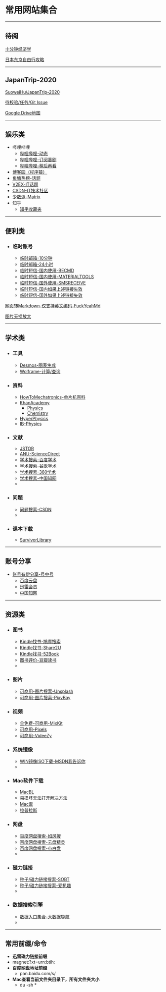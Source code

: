 # 常用网站集合

---

## 待阅

[十分钟经济学](https://space.bilibili.com/1950746/channel/detail?cid=1766)

[日本东京自由行攻略](http://www.dongjinggonglue.com/lvyou/gonglue/3313.html)



---

## JapanTrip-2020 

[SuoweiHu/JapanTrip-2020](https://github.com/SuoweiHu/JapanTrip-2020)

[待校验/任务/Git Issue](https://github.com/SuoweiHu/JapanTrip-2020/issues)

[Google Drive地图](https://www.google.com/maps/d/u/0/edit?mid=1dLZIDPDTCEggfbseCkc7ACiNJ22XU7Aw&ll=35.63010033886083%2C139.69189161309328&z=12)

---

## 娱乐类

- 哔哩哔哩
    - [哔哩哔哩-动态](https://t.bilibili.com/)
    - [哔哩哔哩-订阅番剧](https://space.bilibili.com/6695871/bangumi)
    - [哔哩哔哩-稍后再看](https://www.bilibili.com/watchlater/#/list)
- [博客园（程序猿）](https://www.cnblogs.com/)
- [鱼塘热榜-话题](https://mo.fish/main/home/hot)
- [V2EX-IT话题](https://www.v2ex.com/?tab=tech)
- [CSDN-IT技术社区](https://www.csdn.net/)
- [少数派-Matrix](https://go.sspai.com/matrix)
- 知乎
    - [知乎收藏夹](https://www.zhihu.com/people/suowei.h/collections)

---

## 便利类

- ### 临时账号

    - [临时邮箱-10分钟](http://mail.bccto.me/)
    - [临时邮箱-24小时](http://24mail.chacuo.net/enus)
    - [临时短信-国内使用-BECMD](https://www.becmd.com/)
    - [临时短信-国内使用-MATERIALTOOLS](https://www.materialtools.com/)
    - [临时短信-国外使用-SMSRECEIVE](https://smsreceivefree.com/)
    - [临时短信-国内如果上述链接失效](http://www.360doc.com/content/19/0108/12/51975160_807440477.shtml)
    - [临时短信-国外如果上述链接失效](http://www.360doc.com/content/19/0108/12/51975160_807440477.shtml)

[网页转Markdown-仅支持英文编码-FuckYeahMd](http://www.52book.me/)

[图片无损放大](https://bigjpg.com/zh)

---

## 学术类

- ### 工具

    - [Desmos-图表生成](https://www.desmos.com/calculator)
    - [Wolframe-计算/查询](https://www.wolframalpha.com/)

- ### 资料

    - [HowToMechatronics-单片机百科](https://howtomechatronics.com/)
    - [KhanAcademy](https://www.khanacademy.org/)
        - [Physics](https://www.khanacademy.org/science/physics)
        - [Chemistry](https://www.khanacademy.org/science/chemistry)
    - [HyperPhysics](http://hyperphysics.phy-astr.gsu.edu/hbase/hph.html)
    - [IB-Physics](https://ibphysics.org/)

- ### 文献

    - [JSTOR](https://www.jstor.org/)
    - [ANU-ScienceDirect](https://www-sciencedirect-com.virtual.anu.edu.au/)
    - [学术搜索-百度学术](https://xueshu.baidu.com/)
    - [学术搜索-谷歌学术](https://scholar.google.com.hk/?hl=zh-CN)
    - [学术搜素-360学术](http://xueshu.so.com/)
    - [学术搜素-中国知网](https://www.cnki.net/)
    - 

- ### 问题

    - [问题搜索-CSDN](https://www.csdn.net/)
    - 

- ### 课本下载

    - [SurvivorLibrary](http://www.survivorlibrary.com/library-download)

---

## 账号分享

- [账号有偿分享-号中号](http://www.idinid.com/)
    - [百度云盘](http://www.idinid.com/site/panbaidu.html)
    - [迅雷会员](http://www.idinid.com/site/xunlei.html)
    - [中国知网](http://www.idinid.com/site/cnki.html)

---

## 资源类

- ### 图书

    - [Kindle找书-鳩摩搜索](https://www.jiumodiary.com/)
    - [Kindle找书-Share2U](http://www.share2uu.com/)
    - [Kindle找书-52Book](http://www.52book.me/)
    - [图书评价-豆瓣读书](https://book.douban.com/)
    - 

- ### 图片

    - [可商用-图片搜索-Unsplash](https://unsplash.com/)
    - [可商用-图片搜索-PixyBay](https://pixabay.com/zh/)
    
- ### 视频

    - [全免费-可商用-MixKit](mixkit.co)
    - [可商用-Pixels](Pexels.com)
    - [可商用-VideeZy](videezy.com)

- ### 系统镜像

    - [WIN镜像ISO下载-MSDN我告诉你](https://msdn.itellyou.cn/)
    - 
    
- ### Mac软件下载

    - [MacBL](https://www.macbl.com/)
    - [易损坏无法打开解决方法](https://www.macbl.com/article/tips/2123)
    - [Mac毒](https://www.macdo.cn/)
    - [拉普拉斯](http://www.lapulace.com/)

- ### 网盘

    - [百度网盘搜索-如风搜](http://www.rufengso.net/)
    - [百度网盘搜索-云盘精灵](https://www.yunpanjingling.com/)
    - [百度网盘搜索-小白盘](https://www.xiaobaipan.com/)
    - 

- ### 磁力链接

    - [种子/磁力链接搜索-SOBT](http://www.sobt5.pw/)
    - [种子/磁力链接搜索-爱扒趣](https://www.zyboe.com/)
    - 

- ### 数据搜索引擎

    - [数据入口集合-大数据导航](http://hao.199it.com/)
    - 

---

## 常用前缀/命令

- **迅雷磁力链接前缀**
- magnet:?xt=urn:btih:
- **百度网盘地址前缀**
    - pan.baidu.com/s/
- **Mac查看当前文件夹目录下，所有文件夹大小**
    - du -sh *

 

